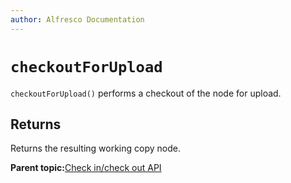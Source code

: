 ```yaml
---
author: Alfresco Documentation
---
```


# `checkoutForUpload`

`checkoutForUpload()` performs a checkout of the node for upload.

## Returns

Returns the resulting working copy node.

**Parent topic:**[Check in/check out API](../references/API-JS-CheckInOut.md)

